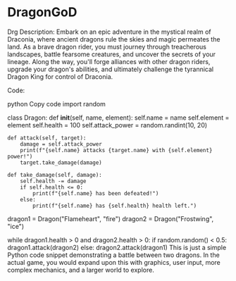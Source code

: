 # DragonGoD
Drg
Description:
Embark on an epic adventure in the mystical realm of Draconia, where ancient dragons rule the skies and magic permeates the land. As a brave dragon rider, you must journey through treacherous landscapes, battle fearsome creatures, and uncover the secrets of your lineage. Along the way, you'll forge alliances with other dragon riders, upgrade your dragon's abilities, and ultimately challenge the tyrannical Dragon King for control of Draconia.

Code:

python
Copy code
import random

class Dragon:
    def __init__(self, name, element):
        self.name = name
        self.element = element
        self.health = 100
        self.attack_power = random.randint(10, 20)

    def attack(self, target):
        damage = self.attack_power
        print(f"{self.name} attacks {target.name} with {self.element} power!")
        target.take_damage(damage)

    def take_damage(self, damage):
        self.health -= damage
        if self.health <= 0:
            print(f"{self.name} has been defeated!")
        else:
            print(f"{self.name} has {self.health} health left.")

dragon1 = Dragon("Flameheart", "fire")
dragon2 = Dragon("Frostwing", "ice")

while dragon1.health > 0 and dragon2.health > 0:
    if random.random() < 0.5:
        dragon1.attack(dragon2)
    else:
        dragon2.attack(dragon1)
This is just a simple Python code snippet demonstrating a battle between two dragons. In the actual game, you would expand upon this with graphics, user input, more complex mechanics, and a larger world to explore.
